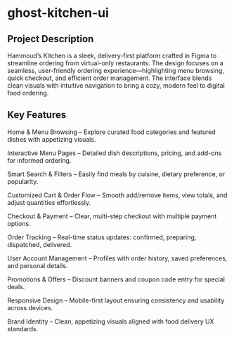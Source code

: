 # ghost-kitchen-ui

## Project Description
Hammoud’s Kitchen is a sleek, delivery-first platform crafted in Figma to streamline ordering from virtual-only restaurants. The design focuses on a seamless, user-friendly ordering experience—highlighting menu browsing, quick checkout, and efficient order management. The interface blends clean visuals with intuitive navigation to bring a cozy, modern feel to digital food ordering.

## Key Features
Home & Menu Browsing – Explore curated food categories and featured dishes with appetizing visuals.

Interactive Menu Pages – Detailed dish descriptions, pricing, and add-ons for informed ordering.

Smart Search & Filters – Easily find meals by cuisine, dietary preference, or popularity.

Customized Cart & Order Flow – Smooth add/remove items, view totals, and adjust quantities effortlessly.

Checkout & Payment – Clear, multi-step checkout with multiple payment options.

Order Tracking – Real-time status updates: confirmed, preparing, dispatched, delivered.

User Account Management – Profiles with order history, saved preferences, and personal details.

Promotions & Offers – Discount banners and coupon code entry for special deals.

Responsive Design – Mobile-first layout ensuring consistency and usability across devices.

Brand Identity – Clean, appetizing visuals aligned with food delivery UX standards.

